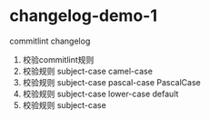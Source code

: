 # changelog-demo-1
commitlint changelog

1. 校验commitlint规则
2. 校验规则 subject-case camel-case
2. 校验规则 subject-case pascal-case PascalCase
2. 校验规则 subject-case lower-case default
2. 校验规则 subject-case
